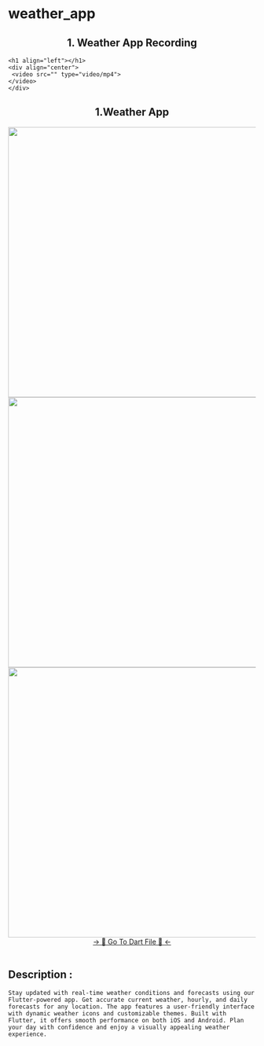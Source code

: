 # weather_app

<h2 align="center">1. Weather App Recording </h2>

```
<h1 align="left"></h1>
<div align="center">
 <video src="" type="video/mp4"> 
</video>
</div>
```

<h2 align="center">1.Weather App </h2>

<div align="center">
  <img height="550"  src="https://github.com/user-attachments/assets/56b4e00a-408a-4144-a4a3-65e4871c6785" />
  <img height="550"  src="https://github.com/user-attachments/assets/cca4db9b-9d52-41ea-aadd-e47ff3e8a6bf" />
  <img height="550"  src="" />
</div>
<div align="center">
<a href="https://github.com/HirenCodeMaster11/Weather_App/tree/master/lib/Screen">-> 📂 Go To Dart File 📂 <-</a>
</div><br>

## Description :
```Stay updated with real-time weather conditions and forecasts using our Flutter-powered app. Get accurate current weather, hourly, and daily forecasts for any location. The app features a user-friendly interface with dynamic weather icons and customizable themes. Built with Flutter, it offers smooth performance on both iOS and Android. Plan your day with confidence and enjoy a visually appealing weather experience.```
